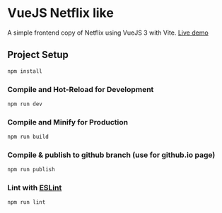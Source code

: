 # VueJS Netflix like

A simple frontend copy of Netflix using VueJS 3 with Vite.
[Live demo](https://airone-dev.github.io/VueJS-Netflix/)

## Project Setup

```sh
npm install
```

### Compile and Hot-Reload for Development

```sh
npm run dev
```

### Compile and Minify for Production

```sh
npm run build
```

### Compile & publish to github branch (use for github.io page)

```sh
npm run publish
```

### Lint with [ESLint](https://eslint.org/)

```sh
npm run lint
```
